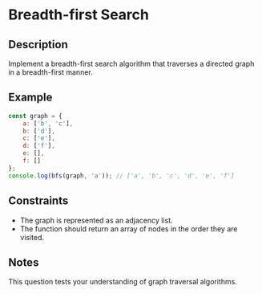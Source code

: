 # Breadth-first Search

## Description
Implement a breadth-first search algorithm that traverses a directed graph in a breadth-first manner.

## Example
```javascript
const graph = {
    a: ['b', 'c'],
    b: ['d'],
    c: ['e'],
    d: ['f'],
    e: [],
    f: []
};
console.log(bfs(graph, 'a')); // ['a', 'b', 'c', 'd', 'e', 'f']
```

## Constraints
- The graph is represented as an adjacency list.
- The function should return an array of nodes in the order they are visited.

## Notes
This question tests your understanding of graph traversal algorithms.